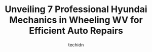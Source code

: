 ---
layout: ampstory
image: https://images.unsplash.com/photo-1632495288245-811aa76d8a32?ixlib=rb-4.0.3&ixid=MnwxMjA3fDB8MHxwaG90by1wYWdlfHx8fGVufDB8fHx8&auto=format&fit=crop&w=640&h=853&q=80
author: techidn
featured: false
description: Experience the excellence of automotive service by visiting the 7 best Hyundai Mechanic in Wheeling WV, USA. With their expertise, attention to detail, and commitment to customer satisfactio
title: Unveiling 7 Professional Hyundai Mechanics in Wheeling WV for Efficient Auto Repairs
cover:
   title: Unveiling 7 Professional Hyundai Mechanics in Wheeling WV for Efficient Auto Repairs
   subtitle: Rickpate
   background: https://images.unsplash.com/photo-1632495288245-811aa76d8a32?ixlib=rb-4.0.3&ixid=MnwxMjA3fDB8MHxwaG90by1wYWdlfHx8fGVufDB8fHx8&auto=format&fit=crop&w=640&h=853&q=80

pages: 
 - layout: thirds
   top: <h1>#1 Straub Hyundai</h1>
   bottom: "<p>We could not have had a better experience. The whole buying experience was seamless…from the warm greeting of Kevin, the general manager, to Katie in finance, and to Jo</p>"
   background: https://www.knot35.com/toplist/wp-content/uploads/2023/06/best-hyundai-mechanic-1-in-wheeling-wv-1685840835.jpeg
   backgroundblur: true
 - layout: thirds
   top: <h1>#2 Straub Automotive</h1>
   bottom: "<p>200 Straub Dr, Triadelphia, WV 26059, United States</p>"
   background: https://www.knot35.com/toplist/wp-content/uploads/2023/06/best-hyundai-mechanic-2-in-wheeling-wv-1685840835.jpeg
   cta:
      link: https://www.knot35.com/toplist/unveiling-7-professional-hyundai-mechanics-in-wheeling-wv-for-efficient-auto-repairs/
      text: Unveiling 7 Professional Hyundai Mechanics in Wheeling WV for Efficient Auto Repairs
 - layout: thirds
   top: <h1>#3 Monro Auto Service and Tire Centers</h1>
   bottom: "<p>200 Marshall St N, Benwood, WV 26031, United States</p>"
   background: https://www.knot35.com/toplist/wp-content/uploads/2023/06/best-hyundai-mechanic-3-in-wheeling-wv-1685840836.png
   cta:
      link: https://www.knot35.com/toplist/unveiling-7-professional-hyundai-mechanics-in-wheeling-wv-for-efficient-auto-repairs/
      text: Unveiling 7 Professional Hyundai Mechanics in Wheeling WV for Efficient Auto Repairs
 - layout: thirds
   top: <h1>#4 Wheeling Volkswagen - Subaru</h1>
   bottom: "<p>3569 National Rd, Triadelphia, WV 26059, United States</p>"
   background: https://images.unsplash.com/photo-1540457036297-448b6b99e91c?ixlib=rb-4.0.3&ixid=MnwxMjA3fDB8MHxwaG90by1wYWdlfHx8fGVufDB8fHx8&auto=format&fit=crop&w=640&h=853&q=80
   cta:
      link: https://www.knot35.com/toplist/unveiling-7-professional-hyundai-mechanics-in-wheeling-wv-for-efficient-auto-repairs/
      text: Unveiling 7 Professional Hyundai Mechanics in Wheeling WV for Efficient Auto Repairs
 - layout: thirds
   top: <h1>#5 Straub Collision Center</h1>
   bottom: "<p>21 20th St, Wheeling, WV 26003, United States</p>"
   background: https://images.unsplash.com/photo-1608411404720-c8f0417bcdba?ixlib=rb-4.0.3&ixid=MnwxMjA3fDB8MHxwaG90by1wYWdlfHx8fGVufDB8fHx8&auto=format&fit=crop&w=640&h=853&q=80
   cta:
      link: https://www.knot35.com/toplist/unveiling-7-professional-hyundai-mechanics-in-wheeling-wv-for-efficient-auto-repairs/
      text: Unveiling 7 Professional Hyundai Mechanics in Wheeling WV for Efficient Auto Repairs
 - layout: thirds
   top: <h1>#6 The Auto Shop</h1>
   bottom: "<p>617 Fulton St, Wheeling, WV 26003, United States</p>"
   background: https://images.unsplash.com/photo-1574169208507-84376144848b?ixlib=rb-4.0.3&ixid=MnwxMjA3fDB8MHxwaG90by1wYWdlfHx8fGVufDB8fHx8&auto=format&fit=crop&w=640&h=853&q=80
   cta:
      link: https://www.knot35.com/toplist/unveiling-7-professional-hyundai-mechanics-in-wheeling-wv-for-efficient-auto-repairs/
      text: Unveiling 7 Professional Hyundai Mechanics in Wheeling WV for Efficient Auto Repairs
 - layout: thirds
   top: <h1>#7 Jerrys Auto Service</h1>
   bottom: "<p>1001 Mount Dechantal Rd, Wheeling, WV 26003, United States</p>"
   background: https://images.unsplash.com/photo-1533735380053-eb8d0759b24a?ixlib=rb-4.0.3&ixid=MnwxMjA3fDB8MHxwaG90by1wYWdlfHx8fGVufDB8fHx8&auto=format&fit=crop&w=640&h=853&q=80
   cta:
      link: https://www.knot35.com/toplist/unveiling-7-professional-hyundai-mechanics-in-wheeling-wv-for-efficient-auto-repairs/
      text: Unveiling 7 Professional Hyundai Mechanics in Wheeling WV for Efficient Auto Repairs
 - layout: thirds
   middle: Continue reading...
   background: https://images.unsplash.com/photo-1567360425618-1594206637d2?ixlib=rb-4.0.3&ixid=MnwxMjA3fDB8MHxwaG90by1wYWdlfHx8fGVufDB8fHx8&auto=format&fit=crop&w=640&h=853&q=80
   cta:
      link: https://www.knot35.com/toplist/unveiling-7-professional-hyundai-mechanics-in-wheeling-wv-for-efficient-auto-repairs/
      text: Unveiling 7 Professional Hyundai Mechanics in Wheeling WV for Efficient Auto Repairs
      
---